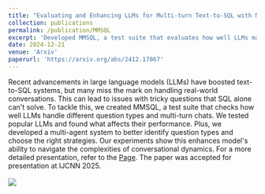 ```yaml
---
title: "Evaluating and Enhancing LLMs for Multi-turn Text-to-SQL with Multiple Question Types"
collection: publications
permalink: /publication/MMSQL
excerpt: 'Developed MMSQL, a test suite that evaluates how well LLMs manage different question types and multi-turn interactions. Additionally, created a multi-agent system to better identify question types and select appropriate strategies. Experiments show that this approach enhances the models&apos; ability to navigate conversational complexities. For a more detailed presentation, refer to the [Page](https://mcxiaoxiao.github.io/MMSQL). The paper was accepted for presentation at IJCNN 2025.'
date: 2024-12-21
venue: 'Arxiv'
paperurl: 'https://arxiv.org/abs/2412.17867'
---
```


Recent advancements in large language models (LLMs) have boosted text-to-SQL systems, but many miss the mark on handling real-world conversations. This can lead to issues with tricky questions that SQL alone can&apos;t solve. To tackle this, we created MMSQL, a test suite that checks how well LLMs handle different question types and multi-turn chats. We tested popular LLMs and found what affects their performance. Plus, we developed a multi-agent system to better identify question types and choose the right strategies. Our experiments show this enhances model&apos;s ability to navigate the complexities of conversational dynamics. For a more detailed presentation, refer to the [Page](https://mcxiaoxiao.github.io/MMSQL). The paper was accepted for presentation at IJCNN 2025. <br/><br/><img src='/images/multiagent.gif'>
